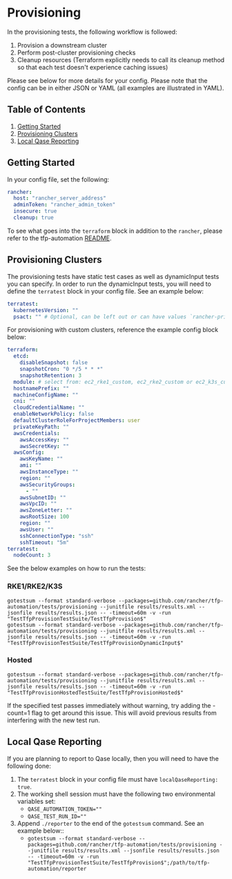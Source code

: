 # Provisioning

In the provisioning tests, the following workflow is followed:

1. Provision a downstream cluster
2. Perform post-cluster provisioning checks
3. Cleanup resources (Terraform explicitly needs to call its cleanup method so that each test doesn't experience caching issues)

Please see below for more details for your config. Please note that the config can be in either JSON or YAML (all examples are illustrated in YAML).

## Table of Contents
1. [Getting Started](#Getting-Started)
2. [Provisioning Clusters](#Provisioning-Clusters)
3. [Local Qase Reporting](#Local-Qase-Reporting)

## Getting Started
In your config file, set the following:
```yaml
rancher:
  host: "rancher_server_address"
  adminToken: "rancher_admin_token"
  insecure: true
  cleanup: true
```

To see what goes into the `terraform` block in addition to the `rancher`, please refer to the tfp-automation [README](../../README.md).

## Provisioning Clusters
The provisioning tests have static test cases as well as dynamicInput tests you can specify. In order to run the dynamicInput tests, you will need to define the `terratest` block in your config file. See an example below:

```yaml
terratest:
  kubernetesVersion: ""
  psact: "" # Optional, can be left out or can have values `rancher-privileged` or `rancher-restricted`
  ```

For provisioning with custom clusters, reference the example config block below:

```yaml
terraform:
  etcd:
    disableSnapshot: false
    snapshotCron: "0 */5 * * *"
    snapshotRetention: 3
  module: # select from: ec2_rke1_custom, ec2_rke2_custom or ec2_k3s_custom
  hostnamePrefix: ""
  machineConfigName: ""
  cni: ""
  cloudCredentialName: ""
  enableNetworkPolicy: false
  defaultClusterRoleForProjectMembers: user
  privateKeyPath: ""
  awsCredentials:
    awsAccessKey: ""
    awsSecretKey: ""
  awsConfig:
    awsKeyName: ""
    ami: ""
    awsInstanceType: ""
    region: ""
    awsSecurityGroups:
      - ""
    awsSubnetID: ""
    awsVpcID: ""
    awsZoneLetter: ""
    awsRootSize: 100
    region: ""
    awsUser: ""
    sshConnectionType: "ssh"
    sshTimeout: "5m"
terratest:
  nodeCount: 3
```

See the below examples on how to run the tests:

### RKE1/RKE2/K3S

`gotestsum --format standard-verbose --packages=github.com/rancher/tfp-automation/tests/provisioning --junitfile results/results.xml --jsonfile results/results.json -- -timeout=60m -v -run "TestTfpProvisionTestSuite/TestTfpProvision$"` \
`gotestsum --format standard-verbose --packages=github.com/rancher/tfp-automation/tests/provisioning --junitfile results/results.xml --jsonfile results/results.json -- -timeout=60m -v -run "TestTfpProvisionTestSuite/TestTfpProvisionDynamicInput$"`

### Hosted

`gotestsum --format standard-verbose --packages=github.com/rancher/tfp-automation/tests/provisioning --junitfile results/results.xml --jsonfile results/results.json -- -timeout=60m -v -run "TestTfpProvisionHostedTestSuite/TestTfpProvisionHosted$"`

If the specified test passes immediately without warning, try adding the -count=1 flag to get around this issue. This will avoid previous results from interfering with the new test run.

## Local Qase Reporting
If you are planning to report to Qase locally, then you will need to have the following done:
1. The `terratest` block in your config file must have `localQaseReporting: true`.
2. The working shell session must have the following two environmental variables set:
     - `QASE_AUTOMATION_TOKEN=""`
     - `QASE_TEST_RUN_ID=""`
3. Append `./reporter` to the end of the `gotestsum` command. See an example below::
     - `gotestsum --format standard-verbose --packages=github.com/rancher/tfp-automation/tests/provisioning --junitfile results/results.xml --jsonfile results/results.json -- -timeout=60m -v -run "TestTfpProvisionTestSuite/TestTfpProvision$";/path/to/tfp-automation/reporter`